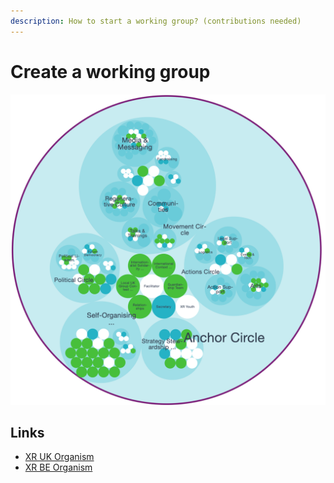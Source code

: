 ```yaml
---
description: How to start a working group? (contributions needed)
---
```


# Create a working group

![XR UK Working Groups ](.gitbook/assets/anchor-circle.png)

## Links

* [XR UK Organism](https://app.glassfrog.com/organizations/16070/orgnav/roles/11285365/roles)
* [XR BE Organism](https://sos.extinctionrebellion.be)

